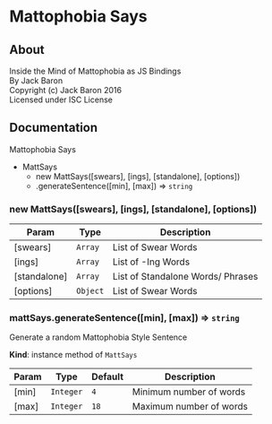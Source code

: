 # Mattophobia Says

## About
Inside the Mind of Mattophobia as JS Bindings  
By Jack Baron  
Copyright (c) Jack Baron 2016  
Licensed under ISC License

## Documentation
Mattophobia Says

* MattSays
    * new MattSays([swears], [ings], [standalone], [options])
    * .generateSentence([min], [max]) ⇒ `string`

### new MattSays([swears], [ings], [standalone], [options])

| Param | Type | Description |
| --- | --- | --- |
| [swears] | `Array` | List of Swear Words |
| [ings] | `Array` | List of -Ing Words |
| [standalone] | `Array` | List of Standalone Words/ Phrases |
| [options] | `Object` | List of Swear Words |

### mattSays.generateSentence([min], [max]) ⇒ `string`
Generate a random Mattophobia Style Sentence

**Kind**: instance method of `MattSays`  

| Param | Type | Default | Description |
| --- | --- | --- | --- |
| [min] | `Integer` | `4` | Minimum number of words |
| [max] | `Integer` | `18` | Maximum number of words |